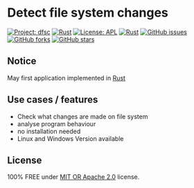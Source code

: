 # Detect file system changes

[![Project: dfsc](https://img.shields.io/badge/Project-dfsc-red.svg?style=flat-square)](https://github.com/awalon/dfsc/)
[![Rust](https://img.shields.io/badge/Rust-red?style=flat-square&logo=rust)](https://www.rust-lang.org/)
[![License: APL](https://img.shields.io/badge/License-MIT%2FApache--2.0-blue?style=flat-square)](LICENSE)
[![Rust](https://github.com/awalon/dfsc/actions/workflows/rust.yml/badge.svg)](https://github.com/awalon/dfsc/actions/workflows/rust.yml) 
[![GitHub issues](https://img.shields.io/github/issues/awalon/dfsc?style=flat-square)](https://github.com/awalon/dfsc/issues) 
[![GitHub forks](https://img.shields.io/github/forks/awalon/dfsc?style=flat-square)](https://github.com/awalon/dfsc/network) 
[![GitHub stars](https://img.shields.io/github/stars/awalon/dfsc?style=flat-square)](https://github.com/awalon/dfsc/stargazers)

## Notice

May first application implemented in [Rust](https://www.rust-lang.org/)

## Use cases / features

- Check what changes are made on file system
- analyse program behaviour
- no installation needed
- Linux and Windows Version available

## License

100% FREE under [MIT OR Apache 2.0](LICENSE) license.


